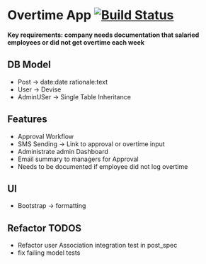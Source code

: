 # Overtime App [![Build Status](https://travis-ci.org/kevinegstorf/overtime.svg?branch=master)](https://travis-ci.org/kevinegstorf/overtime)
 
**Key requirements: company needs documentation that salaried employees or did not get overtime each week**

## DB Model
- Post -> date:date rationale:text
- User -> Devise
- AdminUSer -> Single Table Inheritance

## Features
- Approval Workflow
- SMS Sending -> Link to approval or overtime input
- Administrate admin Dashboard
- Email summary to managers for Approval
- Needs to be documented if employee did not log overtime

## UI
- Bootstrap -> formatting

## Refactor TODOS
- Refactor user Association integration test in post_spec
- fix failing model tests
